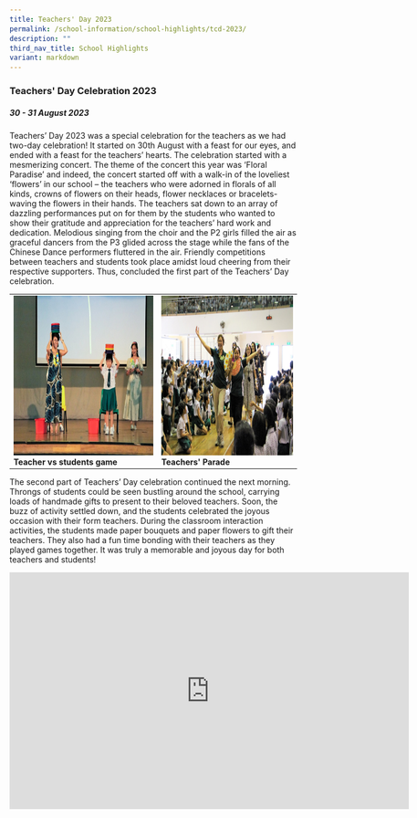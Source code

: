 ```yaml
---
title: Teachers' Day 2023
permalink: /school-information/school-highlights/tcd-2023/
description: ""
third_nav_title: School Highlights
variant: markdown
---
```

### Teachers' Day Celebration 2023

##### 30 - 31 August 2023

Teachers’ Day 2023 was a special celebration for the teachers as we had two-day celebration!  It started on 30th August with a feast for our eyes, and ended with a feast for the teachers’ hearts. The celebration started with a mesmerizing concert. The theme of the concert this year was ‘Floral Paradise’ and indeed, the concert started off with a walk-in of the loveliest ‘flowers’ in our school – the teachers who were adorned in florals of all kinds, crowns of flowers on their heads, flower necklaces or bracelets- waving the flowers in their hands. The teachers sat down to an array of dazzling performances put on for them by the students who wanted to show their gratitude and appreciation for the teachers’ hard work and dedication. Melodious singing from the choir and the P2 girls filled the air as graceful dancers from the P3 glided across the stage while the fans of the Chinese Dance performers fluttered in the air. Friendly competitions between teachers and students took place amidst loud cheering from their respective supporters. Thus, concluded the first part of the Teachers’ Day celebration.      

<table>
<tbody><tr>
		<td><img alt="tcd01" src="/images/Teachers'%20Day%202023/teacher%20vs%20students%20game.JPG" style="width:450px;height:280px;"><b>Teacher vs students game</b></td>
		<td><img alt="tcd02" src="/images/Teachers'%20Day%202023/teacher_s%20parade%201.JPG" style="width:450px;height:280px;"><b>Teachers' Parade</b></td>
</tr></tbody></table>

The second part of Teachers’ Day celebration continued the next morning. Throngs of students could be seen bustling around the school, carrying loads of handmade gifts to present to their beloved teachers. Soon, the buzz of activity settled down, and the students celebrated the joyous occasion with their form teachers. During the classroom interaction activities, the students made paper bouquets and paper flowers to gift their teachers. They also had a fun time bonding with their teachers as they played games together. It was truly a memorable and joyous day for both teachers and students!

<center><iframe allowfullscreen="" allow="accelerometer; autoplay; clipboard-write; encrypted-media; gyroscope; picture-in-picture; web-share" frameborder="0" title="YouTube video player" src="https://www.youtube.com/embed/H7T7lmhdCeM?si=mMJzgVGbg6lhDTh0" height="415" width="700"></iframe></center>